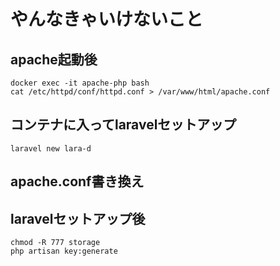 # やんなきゃいけないこと
## apache起動後
```
docker exec -it apache-php bash
cat /etc/httpd/conf/httpd.conf > /var/www/html/apache.conf
```

## コンテナに入ってlaravelセットアップ
```
laravel new lara-d
```

## apache.conf書き換え

## laravelセットアップ後
```
chmod -R 777 storage
php artisan key:generate
```